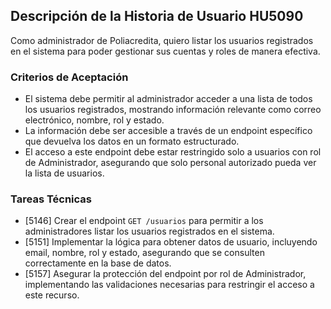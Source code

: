## Descripción de la Historia de Usuario HU5090
 Como administrador de Poliacredita, quiero listar los usuarios registrados en el sistema para poder gestionar sus cuentas y roles de manera efectiva.
 ### Criterios de Aceptación
- El sistema debe permitir al administrador acceder a una lista de todos los usuarios registrados, mostrando información relevante como correo electrónico, nombre, rol y estado.
- La información debe ser accesible a través de un endpoint específico que devuelva los datos en un formato estructurado.
- El acceso a este endpoint debe estar restringido solo a usuarios con rol de Administrador, asegurando que solo personal autorizado pueda ver la lista de usuarios.
 ### Tareas Técnicas
- [5146] Crear el endpoint `GET /usuarios` para permitir a los administradores listar los usuarios registrados en el sistema.
- [5151] Implementar la lógica para obtener datos de usuario, incluyendo email, nombre, rol y estado, asegurando que se consulten correctamente en la base de datos.
- [5157] Asegurar la protección del endpoint por rol de Administrador, implementando las validaciones necesarias para restringir el acceso a este recurso.
